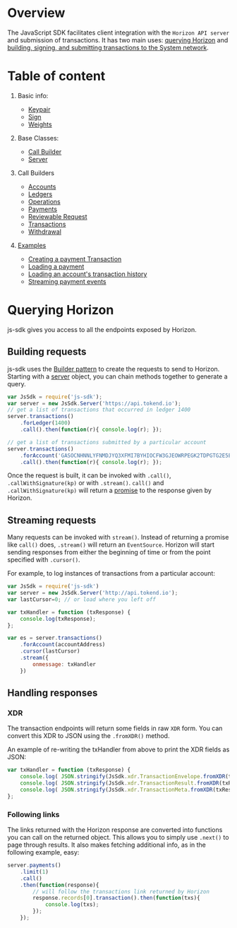 # Overview

The JavaScript SDK facilitates client integration with the `Horizon API server` and submission of  transactions. It has two main uses: [querying Horizon](#querying-horizon) and [building, signing, and submitting transactions to the System network](#building-transactions).

# Table of content
1. Basic info:
    - [Keypair](./base/keypair.md)
    - [Sign](./base/sign.md)
    - [Weights](./base/weights.md)

2. Base Classes:
    - [Call Builder](./call_builder.md)
    - [Server](./server.md)

3. Call Builders
    - [Accounts](./accounts.md)
    - [Ledgers](./ledgers.md)
    - [Operations](./operations.md)
    - [Payments](./payments.md)
    - [Reviewable Request](./reviewable_request.md)
    - [Transactions](./transactions.md)
    - [Withdrawal](./withdrawal.md)

4. [Examples](./examples/README.md)
    - [Creating a payment Transaction](./examples/README.md#creating-a-payment-transaction)
    - [Loading a payment](./examples/README.md#loading-a-payments)
    - [Loading an account's transaction history](./examples/README.md#loading-an-accounts-transaction-history)
    - [Streaming payment events](./examples/README.md#streaming-payment-events)


# Querying Horizon
js-sdk gives you access to all the endpoints exposed by Horizon.

## Building requests
js-sdk uses the [Builder pattern](https://en.wikipedia.org/wiki/Builder_pattern) to create the requests to send
to Horizon. Starting with a [server](./api/server.md) object, you can chain methods together to generate a query.

```js
var JsSdk = require('js-sdk');
var server = new JsSdk.Server('https://api.tokend.io');
// get a list of transactions that occurred in ledger 1400
server.transactions()
    .forLedger(1400)
    .call().then(function(r){ console.log(r); });

// get a list of transactions submitted by a particular account
server.transactions()
    .forAccount('GASOCNHNNLYFNMDJYQ3XFMI7BYHIOCFW3GJEOWRPEGK2TDPGTG2E5EDW')
    .call().then(function(r){ console.log(r); });
```

Once the request is built, it can be invoked with `.call()`, `.callWithSignature(kp)` or with `.stream()`. `call()` and `.callWithSignature(kp)` will return a
[promise](https://developer.mozilla.org/en-US/docs/Web/JavaScript/Reference/Global_Objects/Promise) to the response given by Horizon.

## Streaming requests
Many requests can be invoked with `stream()`. Instead of returning a promise like `call()` does, `.stream()` will return an `EventSource`.
Horizon will start sending responses from either the beginning of time or from the point specified with `.cursor()`.

For example, to log instances of transactions from a particular account:

```javascript
var JsSdk = require('js-sdk')
var server = new JsSdk.Server('http://api.tokend.io');
var lastCursor=0; // or load where you left off

var txHandler = function (txResponse) {
    console.log(txResponse);
};

var es = server.transactions()
    .forAccount(accountAddress)
    .cursor(lastCursor)
    .stream({
        onmessage: txHandler
    })
```

## Handling responses
### XDR
The transaction endpoints will return some fields in raw `XDR`
form. You can convert this XDR to JSON using the `.fromXDR()` method.

An example of re-writing the txHandler from above to print the XDR fields as JSON:

```javascript
var txHandler = function (txResponse) {
    console.log( JSON.stringify(JsSdk.xdr.TransactionEnvelope.fromXDR(txResponse.envelope_xdr, 'base64')) );
    console.log( JSON.stringify(JsSdk.xdr.TransactionResult.fromXDR(txResponse.result_xdr, 'base64')) );
    console.log( JSON.stringify(JsSdk.xdr.TransactionMeta.fromXDR(txResponse.result_meta_xdr, 'base64')) );
};

```


### Following links
The links returned with the Horizon response are converted into functions you can call on the returned object.
This allows you to simply use `.next()` to page through results. It also makes fetching additional info, as in the following example, easy:

```js
server.payments()
    .limit(1)
    .call()
    .then(function(response){
        // will follow the transactions link returned by Horizon
        response.records[0].transaction().then(function(txs){
            console.log(txs);
        });
    });
```
